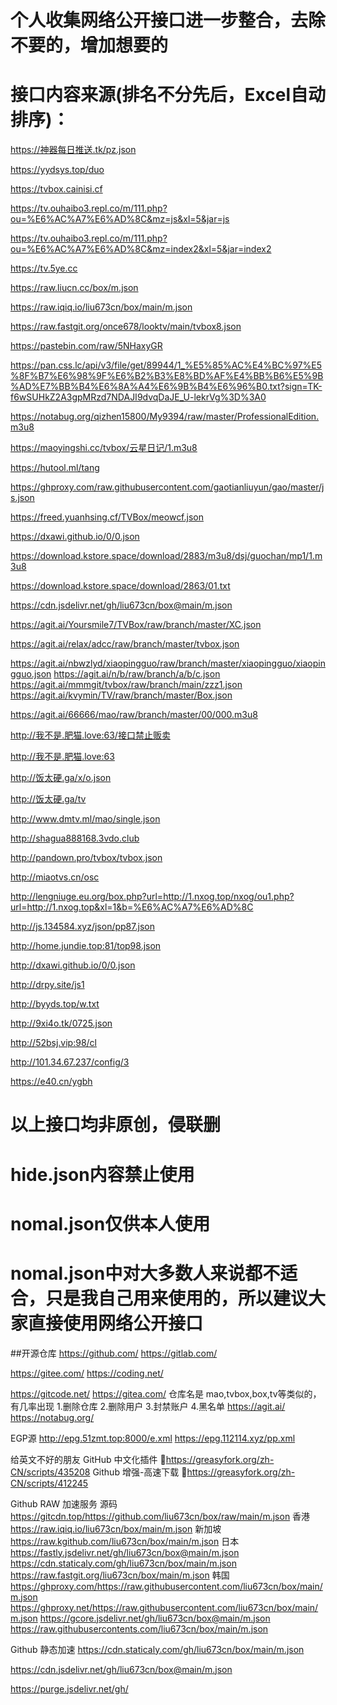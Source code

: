 # 个人收集网络公开接口进一步整合，去除不要的，增加想要的
# 接口内容来源(排名不分先后，Excel自动排序)：
https://神器每日推送.tk/pz.json

https://yydsys.top/duo

https://tvbox.cainisi.cf

https://tv.ouhaibo3.repl.co/m/111.php?ou=%E6%AC%A7%E6%AD%8C&mz=js&xl=5&jar=js

https://tv.ouhaibo3.repl.co/m/111.php?ou=%E6%AC%A7%E6%AD%8C&mz=index2&xl=5&jar=index2

https://tv.5ye.cc

https://raw.liucn.cc/box/m.json

https://raw.iqiq.io/liu673cn/box/main/m.json

https://raw.fastgit.org/once678/looktv/main/tvbox8.json

https://pastebin.com/raw/5NHaxyGR

https://pan.css.lc/api/v3/file/get/89944/1_%E5%85%AC%E4%BC%97%E5%8F%B7%E6%98%9F%E6%B2%B3%E8%BD%AF%E4%BB%B6%E5%9B%AD%E7%BB%B4%E6%8A%A4%E6%9B%B4%E6%96%B0.txt?sign=TK-f6wSUHkZ2A3gpMRzd7NDAJI9dvqDaJE_U-lekrVg%3D%3A0

https://notabug.org/qizhen15800/My9394/raw/master/ProfessionalEdition.m3u8

https://maoyingshi.cc/tvbox/云星日记/1.m3u8

https://hutool.ml/tang

https://ghproxy.com/raw.githubusercontent.com/gaotianliuyun/gao/master/js.json

https://freed.yuanhsing.cf/TVBox/meowcf.json

https://dxawi.github.io/0/0.json

https://download.kstore.space/download/2883/m3u8/dsj/guochan/mp1/1.m3u8

https://download.kstore.space/download/2863/01.txt

https://cdn.jsdelivr.net/gh/liu673cn/box@main/m.json

https://agit.ai/Yoursmile7/TVBox/raw/branch/master/XC.json

https://agit.ai/relax/adcc/raw/branch/master/tvbox.json

https://agit.ai/nbwzlyd/xiaopingguo/raw/branch/master/xiaopingguo/xiaopingguo.json
https://agit.ai/n/b/raw/branch/a/b/c.json
https://agit.ai/mmmgit/tvbox/raw/branch/main/zzz1.json
https://agit.ai/kvymin/TV/raw/branch/master/Box.json

https://agit.ai/66666/mao/raw/branch/master/00/000.m3u8

http://我不是.肥猫.love:63/接口禁止贩卖

http://我不是.肥猫.love:63

http://饭太硬.ga/x/o.json

http://饭太硬.ga/tv

http://www.dmtv.ml/mao/single.json

http://shagua888168.3vdo.club

http://pandown.pro/tvbox/tvbox.json

http://miaotvs.cn/osc

http://lengniuge.eu.org/box.php?url=http://1.nxog.top/nxog/ou1.php?url=http://1.nxog.top&xl=1&b=%E6%AC%A7%E6%AD%8C

http://js.134584.xyz/json/pp87.json

http://home.jundie.top:81/top98.json

http://dxawi.github.io/0/0.json

http://drpy.site/js1

http://byyds.top/w.txt

http://9xi4o.tk/0725.json

http://52bsj.vip:98/cl

http://101.34.67.237/config/3

https://e40.cn/ygbh
# 以上接口均非原创，侵联删
# hide.json内容禁止使用
# nomal.json仅供本人使用
# nomal.json中对大多数人来说都不适合，只是我自己用来使用的，所以建议大家直接使用网络公开接口
##开源仓库
https://github.com/
https://gitlab.com/

https://gitee.com/
https://coding.net/

https://gitcode.net/
https://gitea.com/ 仓库名是 mao,tvbox,box,tv等类似的，有几率出现 1.删除仓库 2.删除用户 3.封禁账户 4.黑名单
https://agit.ai/
https://notabug.org/

EGP源
http://epg.51zmt.top:8000/e.xml
https://epg.112114.xyz/pp.xml

给英文不好的朋友
GitHub 中文化插件 🔰https://greasyfork.org/zh-CN/scripts/435208
Github 增强-高速下载 🔰https://greasyfork.org/zh-CN/scripts/412245

Github RAW 加速服务
源码 https://gitcdn.top/https://github.com/liu673cn/box/raw/main/m.json
香港 https://raw.iqiq.io/liu673cn/box/main/m.json
新加坡 https://raw.kgithub.com/liu673cn/box/main/m.json
日本
https://fastly.jsdelivr.net/gh/liu673cn/box@main/m.json
https://cdn.staticaly.com/gh/liu673cn/box/main/m.json
https://raw.fastgit.org/liu673cn/box/main/m.json
韩国
https://ghproxy.com/https://raw.githubusercontent.com/liu673cn/box/main/m.json
https://ghproxy.net/https://raw.githubusercontent.com/liu673cn/box/main/m.json
https://gcore.jsdelivr.net/gh/liu673cn/box@main/m.json
https://raw.githubusercontents.com/liu673cn/box/main/m.json

Github 静态加速
https://cdn.staticaly.com/gh/liu673cn/box/main/m.json

https://cdn.jsdelivr.net/gh/liu673cn/box@main/m.json

https://purge.jsdelivr.net/gh/
